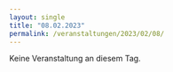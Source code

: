 ```yaml
---
layout: single
title: "08.02.2023"
permalink: /veranstaltungen/2023/02/08/
---
```


Keine Veranstaltung an diesem Tag.
